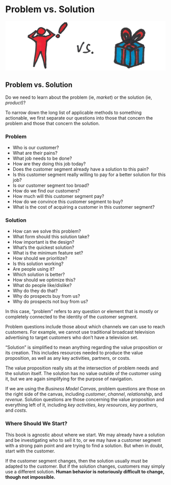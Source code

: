 # Problem vs. Solution

![](../.gitbook/assets/illustration-market-vs-product-color.png)

## Problem vs. Solution

Do we need to learn about the problem (ie, _market_) or the solution (ie, _product_)?

To narrow down the long list of applicable methods to something actionable, we first separate our questions into those that concern the problem and those that concern the solution.

### Problem

* Who is our customer?
* What are their pains?
* What job needs to be done?
* How are they doing this job today?
* Does the customer segment already have a solution to this pain?
* Is this customer segment really willing to pay for a better solution for this job?
* Is our customer segment too broad?
* How do we find our customers?
* How much will this customer segment pay?
* How do we convince this customer segment to buy?
* What is the cost of acquiring a customer in this customer segment?

### Solution

* How can we solve this problem?
* What form should this solution take?
* How important is the design?
* What’s the quickest solution?
* What is the minimum feature set?
* How should we prioritize?
* Is this solution working?
* Are people using it?
* Which solution is better?
* How should we optimize this?
* What do people like/dislike?
* Why do they do that?
* Why do prospects buy from us?
* Why do prospects not buy from us?

In this case, “problem” refers to any question or element that is mostly or completely connected to the identity of the customer segment.

Problem questions include those about which channels we can use to reach customers. For example, we cannot use traditional broadcast television advertising to target customers who don’t have a television set.

“Solution” is simplified to mean anything regarding the value proposition or its creation. This includes resources needed to produce the value proposition, as well as any key activities, partners, or costs.

The value proposition really sits at the intersection of problem needs and the solution itself. The solution has no value outside of the customer using it, but we are again simplifying for the purpose of navigation.

If we are using the _Business Model Canvas_, problem questions are those on the right side of the canvas, including _customer_, _channel_, _relationship_, and _revenue_. Solution questions are those concerning the value proposition and everything left of it, including _key activities_, _key resources_, _key partners_, and _costs_.

### Where Should We Start?

This book is agnostic about where we start. We may already have a solution and be investigating who to sell it to, or we may have a customer segment with a strong pain point and are trying to find a solution. But when in doubt, start with the customer.

If the customer segment changes, then the solution usually must be adapted to the customer. But if the solution changes, customers may simply use a different solution. **Human behavior is notoriously difficult to change, though not impossible.**
